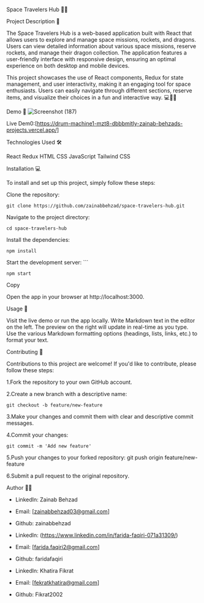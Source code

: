 Space Travelers Hub 💬🚀

Project Description 📝

The Space Travelers Hub is a web-based application built with React that allows users to explore and manage space missions, rockets, and dragons. Users can view detailed information about various space missions, reserve rockets, and manage their dragon collection. The application features a user-friendly interface with responsive design, ensuring an optimal experience on both desktop and mobile devices.

This project showcases the use of React components, Redux for state management, and user interactivity, making it an engaging tool for space enthusiasts. Users can easily navigate through different sections, reserve items, and visualize their choices in a fun and interactive way. 💻📝🚀

Demo 📸
![Screenshot (187)](https://github.com/user-attachments/assets/0fe0771b-8229-47c7-94b0-1286f8968b97)


Live Dem0:[https://drum-machine1-mzt8-dbbbmitly-zainab-behzads-projects.vercel.app/]




Technologies Used 🛠️

React
Redux
HTML
CSS
JavaScript
Tailwind CSS


Installation 💻

To install and set up this project, simply follow these steps:

Clone the repository: 

    git clone https://github.com/zainabbehzad/space-travelers-hub.git

Navigate to the project directory: 

    cd space-travelers-hub 

Install the dependencies: 

    npm install  

Start the development server: ```

    npm start

Copy

Open the app in your browser at
    http://localhost:3000.


Usage 🎯

Visit the live demo or run the app locally.
Write Markdown text in the editor on the left.
The preview on the right will update in real-time as you type.
Use the various Markdown formatting options (headings, lists, links, etc.) to format your text.


Contributing 🤝

Contributions to this project are welcome! If you'd like to contribute, please follow these steps:

1.Fork the repository to your own GitHub account.

2.Create a new branch with a descriptive name:

    git checkout -b feature/new-feature  

3.Make your changes and commit them with clear and descriptive commit messages.

4.Commit your changes: 

    git commit -m 'Add new feature'  

5.Push your changes to your forked repository: 
    git push origin feature/new-feature  

6.Submit a pull request to the original repository.


Author 👩‍💻

- LinkedIn: Zainab Behzad
- Email: [zainabbehzad03@gmail.com]
- Github: zainabbehzad


- LinkedIn: (<https://www.linkedin.com/in/farida-faqiri-071a31309/>)
- Email: [farida.faqiri2@gmail.com]
- Github: faridafaqiri


- LinkedIn: Khatira Fikrat
- Email: [fekratkhatira@gmail.com]
- Github: Fikrat2002
